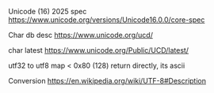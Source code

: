 Unicode (16) 2025 spec https://www.unicode.org/versions/Unicode16.0.0/core-spec

Char db desc https://www.unicode.org/ucd/

char latest https://www.unicode.org/Public/UCD/latest/

utf32 to utf8 map
 < 0x80 (128) return directly, its ascii

 Conversion https://en.wikipedia.org/wiki/UTF-8#Description
